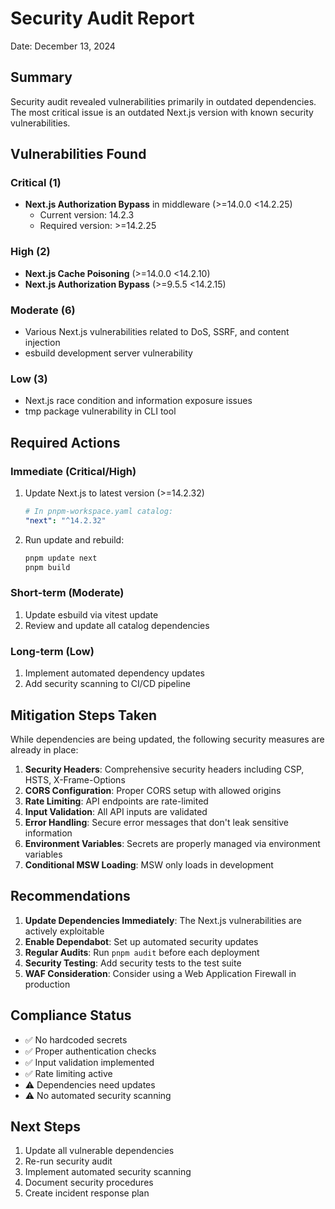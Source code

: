 # Security Audit Report

Date: December 13, 2024

## Summary

Security audit revealed vulnerabilities primarily in outdated dependencies. The most critical issue is an outdated Next.js version with known security vulnerabilities.

## Vulnerabilities Found

### Critical (1)
- **Next.js Authorization Bypass** in middleware (>=14.0.0 <14.2.25)
  - Current version: 14.2.3
  - Required version: >=14.2.25

### High (2)
- **Next.js Cache Poisoning** (>=14.0.0 <14.2.10)
- **Next.js Authorization Bypass** (>=9.5.5 <14.2.15)

### Moderate (6)
- Various Next.js vulnerabilities related to DoS, SSRF, and content injection
- esbuild development server vulnerability

### Low (3)
- Next.js race condition and information exposure issues
- tmp package vulnerability in CLI tool

## Required Actions

### Immediate (Critical/High)
1. Update Next.js to latest version (>=14.2.32)
   ```yaml
   # In pnpm-workspace.yaml catalog:
   "next": "^14.2.32"
   ```

2. Run update and rebuild:
   ```bash
   pnpm update next
   pnpm build
   ```

### Short-term (Moderate)
1. Update esbuild via vitest update
2. Review and update all catalog dependencies

### Long-term (Low)
1. Implement automated dependency updates
2. Add security scanning to CI/CD pipeline

## Mitigation Steps Taken

While dependencies are being updated, the following security measures are already in place:

1. **Security Headers**: Comprehensive security headers including CSP, HSTS, X-Frame-Options
2. **CORS Configuration**: Proper CORS setup with allowed origins
3. **Rate Limiting**: API endpoints are rate-limited
4. **Input Validation**: All API inputs are validated
5. **Error Handling**: Secure error messages that don't leak sensitive information
6. **Environment Variables**: Secrets are properly managed via environment variables
7. **Conditional MSW Loading**: MSW only loads in development

## Recommendations

1. **Update Dependencies Immediately**: The Next.js vulnerabilities are actively exploitable
2. **Enable Dependabot**: Set up automated security updates
3. **Regular Audits**: Run `pnpm audit` before each deployment
4. **Security Testing**: Add security tests to the test suite
5. **WAF Consideration**: Consider using a Web Application Firewall in production

## Compliance Status

- ✅ No hardcoded secrets
- ✅ Proper authentication checks
- ✅ Input validation implemented
- ✅ Rate limiting active
- ⚠️ Dependencies need updates
- ⚠️ No automated security scanning

## Next Steps

1. Update all vulnerable dependencies
2. Re-run security audit
3. Implement automated security scanning
4. Document security procedures
5. Create incident response plan
